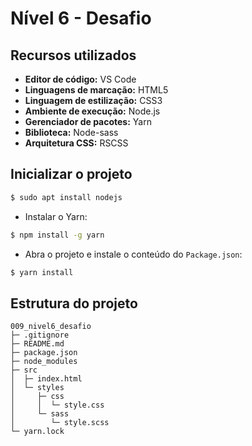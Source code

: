 Nível 6 - Desafio
=================

## Recursos utilizados
- **Editor de código:** VS Code
- **Linguagens de marcação:** HTML5
- **Linguagem de estilização:** CSS3
- **Ambiente de execução:** Node.js
- **Gerenciador de pacotes:** Yarn
- **Biblioteca:** Node-sass
- **Arquitetura CSS:** RSCSS


Inicializar o projeto
---------------------
```bash
$ sudo apt install nodejs
```
- Instalar o Yarn:
```bash
$ npm install -g yarn
```
- Abra o projeto e instale o conteúdo do `Package.json`:
```bash
$ yarn install
```

## Estrutura do projeto
```
009_nivel6_desafio
├─ .gitignore
├─ README.md
├─ package.json
├─ node_modules
├─ src
│  ├─ index.html
│  └─ styles
│     ├─ css
│     │  └─ style.css
│     └─ sass
│        └─ style.scss
└─ yarn.lock
```